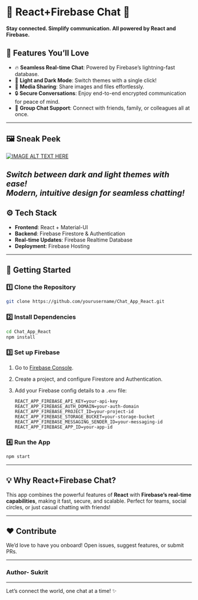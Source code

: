 # 💬 **React+Firebase Chat** 🚀  
**Stay connected. Simplify communication. All powered by React and Firebase.**  

## 🌟 **Features You’ll Love**  
- 🔥 **Seamless Real-time Chat**: Powered by Firebase’s lightning-fast database.  
- 🌈 **Light and Dark Mode**: Switch themes with a single click!  
- 🎉 **Media Sharing**: Share images and files effortlessly.  
- 🔒 **Secure Conversations**: Enjoy end-to-end encrypted communication for peace of mind.  
- 👥 **Group Chat Support**: Connect with friends, family, or colleagues all at once.  

---

## 🖼️ **Sneak Peek**  

[![IMAGE ALT TEXT HERE](https://img.youtube.com/vi/z0sCI3Xmllo/0.jpg)](https://www.youtube.com/watch?v=z0sCI3Xmllo)

*Switch between dark and light themes with ease!*  
*Modern, intuitive design for seamless chatting!*  
---

## ⚙️ **Tech Stack**  
- **Frontend**: React + Material-UI  
- **Backend**: Firebase Firestore & Authentication  
- **Real-time Updates**: Firebase Realtime Database  
- **Deployment**: Firebase Hosting  

---

## 🚀 **Getting Started**  

### 1️⃣ Clone the Repository  
```bash
git clone https://github.com/yourusername/Chat_App_React.git
```

### 2️⃣ Install Dependencies  
```bash
cd Chat_App_React
npm install  
```

### 3️⃣ Set up Firebase  
1. Go to [Firebase Console](https://console.firebase.google.com/).  
2. Create a project, and configure Firestore and Authentication.  
3. Add your Firebase config details to a `.env` file:  

   ```env
   REACT_APP_FIREBASE_API_KEY=your-api-key
   REACT_APP_FIREBASE_AUTH_DOMAIN=your-auth-domain
   REACT_APP_FIREBASE_PROJECT_ID=your-project-id
   REACT_APP_FIREBASE_STORAGE_BUCKET=your-storage-bucket
   REACT_APP_FIREBASE_MESSAGING_SENDER_ID=your-messaging-id
   REACT_APP_FIREBASE_APP_ID=your-app-id
   ```

### 4️⃣ Run the App  
```bash
npm start
```

---

## 💡 **Why React+Firebase Chat?**  
This app combines the powerful features of **React** with **Firebase’s real-time capabilities**, making it fast, secure, and scalable. Perfect for teams, social circles, or just casual chatting with friends!  

---

## ❤️ **Contribute**  
We’d love to have you onboard! Open issues, suggest features, or submit PRs.  

---

### **Author**- Sukrit

---  

Let’s connect the world, one chat at a time! ✨
